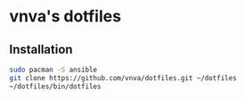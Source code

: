 # vnva's dotfiles

## Installation

```sh
sudo pacman -S ansible
git clone https://github.com/vnva/dotfiles.git ~/dotfiles
~/dotfiles/bin/dotfiles
```
